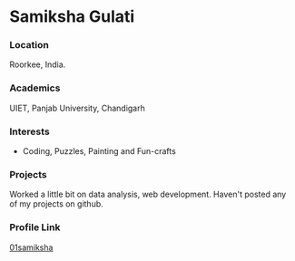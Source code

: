  # Samiksha Gulati
 ### Location
 Roorkee, India.
 ### Academics
 UIET, Panjab University, Chandigarh

### Interests

- Coding, Puzzles, Painting and Fun-crafts

### Projects

Worked a little bit on data analysis, web development. Haven't posted any of my projects on github.

### Profile Link

[01samiksha](https://github.com/01samiksha)